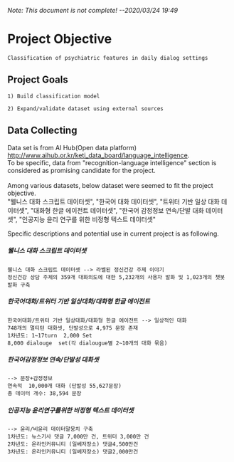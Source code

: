 *Note: This document is not complete! --2020/03/24 19:49*

# Project Objective
```
Classification of psychiatric features in daily dialog settings
```
## Project Goals
```
1) Build classification model 

2) Expand/validate dataset using external sources

```
## Data Collecting

Data set is from AI Hub(Open data platform) <http://www.aihub.or.kr/keti_data_board/language_intelligence>.<br>
To be specific, data from "recognition-language intelligence" section is considered as promising candidate for the project.<br>
<br>
Among various datasets, below dataset were seemed to fit the project objective.<br>
"웰니스 대화 스크립트 데이터셋", "한국어 대화 데이터셋", "트위터 기반 일상 대화 데이터셋", "대화형 한글 에이전트 데이터셋", "한국어 감정정보 연속/단발 대화 데이터셋", "인공지능 윤리 연구를 위한 비정형 텍스트 데이터셋"

Specific descriptions and potential use in current project is as following.

##### 웰니스 대화 스크립트 데이터셋
```
웰니스 대화 스크립트 데이터셋 --> 라벨된 정신건강 주제 이야기
정신건강 상담 주제의 359개 대화의도에 대한 5,232개의 사용자 발화 및 1,023개의 챗봇 발화 구축
```
##### 한국어대화/트위터 기반 일상대화/대화형 한글 에이전트
```
한국어대화/트위터 기반 일상대화/대화형 한글 에이전트 --> 일상적인 대화
748개의 멀티턴 대화셋, 단발성으로 4,975 문장 존재
1차년도: 1~17turn  2,000 Set
8,000 dialouge  set(각 dialougue별 2~10개의 대화 묶음)
```
##### 한국어감정정보 연속/단발성 대화셋 
```
--> 문장+감정정보
연속적  10,000개 대화 (단발성 55,627문장)
총 데이터 개수: 38,594 문장
```
##### 인공지능 윤리연구를위한 비정형 텍스트 데이터셋
```
--> 윤리/비윤리 데이터말뭉치 구축
1차년도: 뉴스기사 댓글 7,000만 건, 트위터 3,000만 건
2차년도: 온라인커뮤니티 (일베저장소) 댓글4,500만건
3차년도: 온라인커뮤니티 (일베저장소) 댓글2,000만건
```

